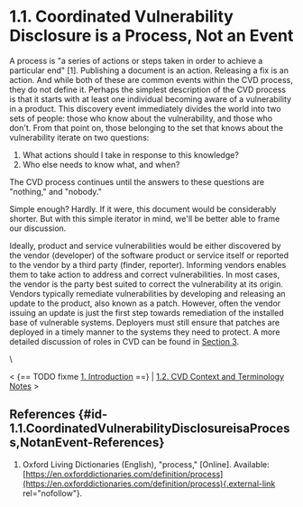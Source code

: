 # 1.1. Coordinated Vulnerability Disclosure is a Process, Not an Event 

A process is \"a series of actions or steps taken in order to achieve a
particular end\" \[1\]. Publishing a document is an action. Releasing a
fix is an action. And while both of these are common events within the
CVD process, they do not define it. Perhaps the simplest description of
the CVD process is that it starts with at least one individual becoming
aware of a vulnerability in a product. This discovery event immediately
divides the world into two sets of people: those who know about the
vulnerability, and those who don't. From that point on, those belonging
to the set that knows about the vulnerability iterate on two questions:

1.  What actions should I take in response to this knowledge?
2.  Who else needs to know what, and when?

The CVD process continues until the answers to these questions are
\"nothing,\" and \"nobody.\" 

Simple enough? Hardly. If it were, this document would be considerably
shorter. But with this simple iterator in mind, we'll be better able to
frame our discussion.

Ideally, product and service vulnerabilities would be either discovered
by the vendor (developer) of the software product or service itself or
reported to the vendor by a third party (finder, reporter). Informing
vendors enables them to take action to address and correct
vulnerabilities. In most cases, the vendor is the party best suited to
correct the vulnerability at its origin. Vendors typically remediate
vulnerabilities by developing and releasing an update to the product,
also known as a patch. However, often the vendor issuing an update is
just the first step towards remediation of the installed base of
vulnerable systems. Deployers must still ensure that patches are
deployed in a timely manner to the systems they need to protect. A more
detailed discussion of roles in CVD can be found in [Section
3](3.-Roles-in-CVD_47677459.md).

\

\< {== TODO fixme [1. Introduction](1.-Introduction_47677445.md) ==} \| [1.2. CVD Context
and Terminology
Notes](1_2) \>

## References {#id-1.1.CoordinatedVulnerabilityDisclosureisaProcess,NotanEvent-References}

1.  Oxford Living Dictionaries (English), \"process,\" \[Online\].
    Available:
    [https://en.oxforddictionaries.com/definition/process](https://en.oxforddictionaries.com/definition/process){.external-link
    rel="nofollow"}.

